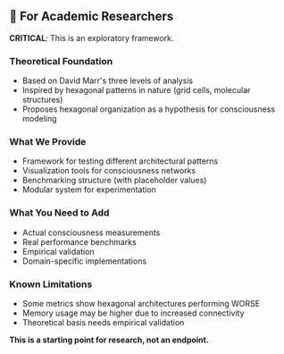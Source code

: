 ## 🔬 For Academic Researchers

**CRITICAL**: This is an exploratory framework.

### Theoretical Foundation
- Based on David Marr's three levels of analysis
- Inspired by hexagonal patterns in nature (grid cells, molecular structures)
- Proposes hexagonal organization as a hypothesis for consciousness modeling

### What We Provide
- Framework for testing different architectural patterns
- Visualization tools for consciousness networks
- Benchmarking structure (with placeholder values)
- Modular system for experimentation

### What You Need to Add
- Actual consciousness measurements
- Real performance benchmarks
- Empirical validation
- Domain-specific implementations

### Known Limitations
- Some metrics show hexagonal architectures performing WORSE
- Memory usage may be higher due to increased connectivity
- Theoretical basis needs empirical validation

**This is a starting point for research, not an endpoint.**
